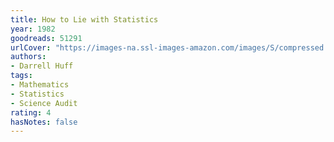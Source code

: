 ```yaml
---
title: How to Lie with Statistics
year: 1982
goodreads: 51291
urlCover: "https://images-na.ssl-images-amazon.com/images/S/compressed.photo.goodreads.com/books/1427665814i/51291.jpg"
authors:
- Darrell Huff
tags:
- Mathematics
- Statistics
- Science Audit
rating: 4
hasNotes: false
---
```

